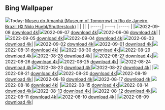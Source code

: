 ## Bing Wallpaper
![](./wallpaper/2022-09-08.jpg)Today: [Museu do Amanhã (Museum of Tomorrow) in Rio de Janeiro, Brazil (© Nido Huebl/Shutterstock)](./wallpaper/2022-09-08.jpg)
|      |      |      |
| :----: | :----: | :----: |
|![](./wallpaper/2022-09-08_sm.jpg)2022-09-08 [download 4k](./wallpaper/2022-09-08.jpg)|![](./wallpaper/2022-09-07_sm.jpg)2022-09-07 [download 4k](./wallpaper/2022-09-07.jpg)|![](./wallpaper/2022-09-06_sm.jpg)2022-09-06 [download 4k](./wallpaper/2022-09-06.jpg)|
|![](./wallpaper/2022-09-05_sm.jpg)2022-09-05 [download 4k](./wallpaper/2022-09-05.jpg)|![](./wallpaper/2022-09-04_sm.jpg)2022-09-04 [download 4k](./wallpaper/2022-09-04.jpg)|![](./wallpaper/2022-09-03_sm.jpg)2022-09-03 [download 4k](./wallpaper/2022-09-03.jpg)|
|![](./wallpaper/2022-09-02_sm.jpg)2022-09-02 [download 4k](./wallpaper/2022-09-02.jpg)|![](./wallpaper/2022-09-01_sm.jpg)2022-09-01 [download 4k](./wallpaper/2022-09-01.jpg)|![](./wallpaper/2022-08-31_sm.jpg)2022-08-31 [download 4k](./wallpaper/2022-08-31.jpg)|
|![](./wallpaper/2022-08-30_sm.jpg)2022-08-30 [download 4k](./wallpaper/2022-08-30.jpg)|![](./wallpaper/2022-08-29_sm.jpg)2022-08-29 [download 4k](./wallpaper/2022-08-29.jpg)|![](./wallpaper/2022-08-28_sm.jpg)2022-08-28 [download 4k](./wallpaper/2022-08-28.jpg)|
|![](./wallpaper/2022-08-27_sm.jpg)2022-08-27 [download 4k](./wallpaper/2022-08-27.jpg)|![](./wallpaper/2022-08-26_sm.jpg)2022-08-26 [download 4k](./wallpaper/2022-08-26.jpg)|![](./wallpaper/2022-08-25_sm.jpg)2022-08-25 [download 4k](./wallpaper/2022-08-25.jpg)|
|![](./wallpaper/2022-08-24_sm.jpg)2022-08-24 [download 4k](./wallpaper/2022-08-24.jpg)|![](./wallpaper/2022-08-23_sm.jpg)2022-08-23 [download 4k](./wallpaper/2022-08-23.jpg)|![](./wallpaper/2022-08-22_sm.jpg)2022-08-22 [download 4k](./wallpaper/2022-08-22.jpg)|
|![](./wallpaper/2022-08-21_sm.jpg)2022-08-21 [download 4k](./wallpaper/2022-08-21.jpg)|![](./wallpaper/2022-08-20_sm.jpg)2022-08-20 [download 4k](./wallpaper/2022-08-20.jpg)|![](./wallpaper/2022-08-19_sm.jpg)2022-08-19 [download 4k](./wallpaper/2022-08-19.jpg)|
|![](./wallpaper/2022-08-18_sm.jpg)2022-08-18 [download 4k](./wallpaper/2022-08-18.jpg)|![](./wallpaper/2022-08-17_sm.jpg)2022-08-17 [download 4k](./wallpaper/2022-08-17.jpg)|![](./wallpaper/2022-08-16_sm.jpg)2022-08-16 [download 4k](./wallpaper/2022-08-16.jpg)|
|![](./wallpaper/2022-08-15_sm.jpg)2022-08-15 [download 4k](./wallpaper/2022-08-15.jpg)|![](./wallpaper/2022-08-14_sm.jpg)2022-08-14 [download 4k](./wallpaper/2022-08-14.jpg)|![](./wallpaper/2022-08-13_sm.jpg)2022-08-13 [download 4k](./wallpaper/2022-08-13.jpg)|
|![](./wallpaper/2022-08-12_sm.jpg)2022-08-12 [download 4k](./wallpaper/2022-08-12.jpg)|![](./wallpaper/2022-08-11_sm.jpg)2022-08-11 [download 4k](./wallpaper/2022-08-11.jpg)|![](./wallpaper/2022-08-10_sm.jpg)2022-08-10 [download 4k](./wallpaper/2022-08-10.jpg)|
|![](./wallpaper/2022-08-09_sm.jpg)2022-08-09 [download 4k](./wallpaper/2022-08-09.jpg)|